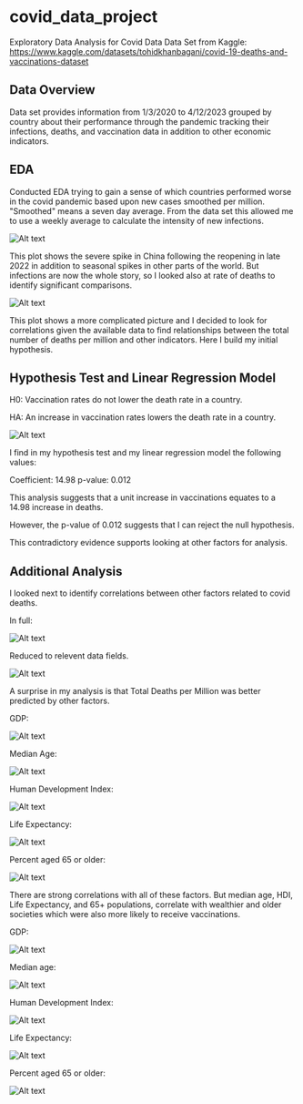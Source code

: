 # covid_data_project
Exploratory Data Analysis for Covid Data
Data Set from Kaggle:
https://www.kaggle.com/datasets/tohidkhanbagani/covid-19-deaths-and-vaccinations-dataset


## Data Overview

Data set provides information from 1/3/2020 to 4/12/2023 grouped by country about their performance through the pandemic tracking their infections, deaths, and vaccination data in addition to other economic indicators.

## EDA

Conducted EDA trying to gain a sense of which countries performed worse in the covid
pandemic based upon new cases smoothed per million.  "Smoothed" means a seven day average.  From the data set this allowed me to use a weekly average to calculate the intensity of new infections.  

![Alt text](<images\New Cases Per Million.png>)

This plot shows the severe spike in China following the reopening in late 2022 in addition to seasonal spikes in other parts of the world.  But infections are now the whole story, so I looked also at rate of deaths to identify significant comparisons.

![Alt text](<images\New Deaths Per Millionj.png>)

This plot shows a more complicated picture and I decided to look for correlations given the available data to find relationships between the total number of deaths per million and other indicators.  Here I build my initial hypothesis.

## Hypothesis Test and Linear Regression Model

H0: Vaccination rates do not lower the death rate in a country.

HA: An increase in vaccination rates lowers the death rate in a country.


![Alt text](<images\Total Deaths vs People Fully Vaccinated.png>)

I find in my hypothesis test and my linear regression model the following values:

Coefficient: 14.98
p-value: 0.012

This analysis suggests that a unit increase in vaccinations equates to a 14.98 increase in deaths.

However, the p-value of 0.012 suggests that I can reject the null hypothesis.

This contradictory evidence supports looking at other factors for analysis.

## Additional Analysis

I looked next to identify correlations between other factors related to covid deaths.

In full:

![Alt text](<images\Correlation Matrix Full.png>)

Reduced to relevent data fields. 

![Alt text](<images\Correlation Matrix Narrowed.png>)

A surprise in my analysis is that Total Deaths per Million was better predicted by other factors.

GDP:

![Alt text](<images\Deaths v GDP.png>)

Median Age:

![Alt text](<images\Total Deaths per Million vs. Median Age.png>)

Human Development Index:

![Alt text](<images\Total Deaths per Million vs. HDI.png>)

Life Expectancy:

![Alt text](<images\Total Deaths vs. Life Expectancy.png>)

Percent aged 65 or older:

![Alt text](<images\Total Deaths vs Percent Aged 65 or Older.png>)

There are strong correlations with all of these factors.  But median age, HDI, Life Expectancy, and 65+ populations, correlate with wealthier and older societies which were also more likely to receive vaccinations.

GDP:

![Alt text](<images\Vaccinated v GDP.png>)

Median age:

![Alt text](<images\Vaccinated v Median Age.png>)

Human Development Index:

![Alt text](<images\Vaccinated v HDI.png>)

Life Expectancy:

![Alt text](<images\Vaccinated v Life Expectancy.png>)

Percent aged 65 or older:

![Alt text](<images\Vaccinated v aged 65.png>)